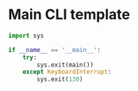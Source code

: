 # Main CLI template

```python
import sys

if __name__ == '__main__':
    try:
        sys.exit(main())
    except KeyboardInterrupt:
        sys.exit(130)
```
